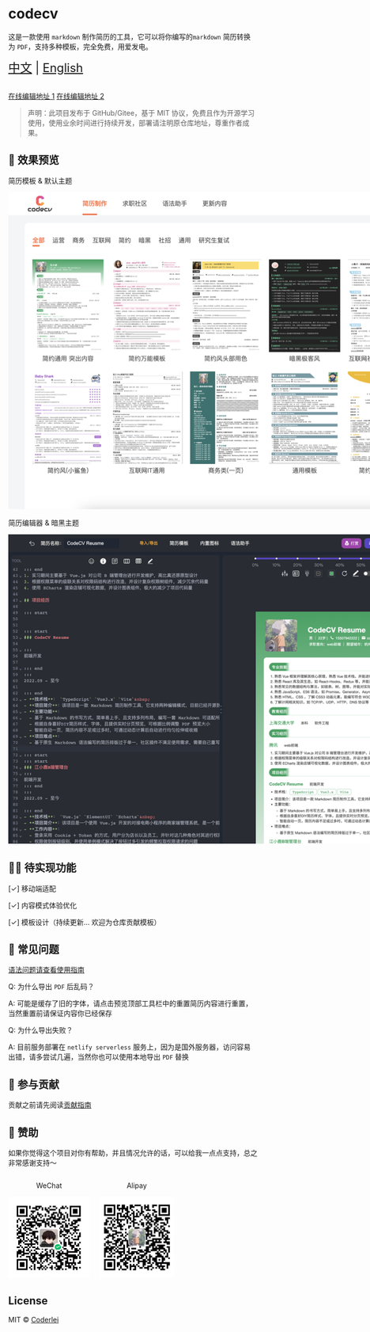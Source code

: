 # codecv

这是一款使用 `markdown` 制作简历的工具，它可以将你编写的`markdown` 简历转换为 `PDF`，支持多种模板，完全免费，用爱发电。

<div style="font-size: 1.5rem;">
  <a href="./README.md">中文</a> |
  <a href="./README.en.md">English</a>
</div>
</br>

[在线编辑地址 1](http://codeleilei.gitee.io/markdown2pdf/) [在线编辑地址 2](https://acmenlei.github.io/codecv/dist/)

> 声明：此项目发布于 GitHub/Gitee，基于 MIT 协议，免费且作为开源学习使用，使用业余时间进行持续开发，部署请注明原仓库地址，尊重作者成果。

## 🤩 效果预览

<p>简历模板 & 默认主题<p>
<img style="max-width: 1000px" src="./docs/templates.webp" alt="模板" />
<p>简历编辑器 & 暗黑主题<p>
<img style="max-width: 1000px" src="./docs/editor.webp" alt="编辑页" />

## ✊🏻 待实现功能

[✓] 移动端适配

[✓] 内容模式体验优化

[✓] 模板设计（持续更新... 欢迎为仓库贡献模板）

## 🤔 常见问题

[语法问题请查看使用指南](https://codeleilei.gitee.io/markdown2pdf/#/syntax/helper)

Q: 为什么导出 `PDF` 后乱码？

A: 可能是缓存了旧的字体，请点击预览顶部工具栏中的重置简历内容进行重置，当然重置前请保证内容你已经保存

Q: 为什么导出失败？

A: 目前服务部署在 `netlify serverless` 服务上，因为是国外服务器，访问容易出错，请多尝试几遍，当然你也可以使用本地导出 `PDF` 替换

## 👋 参与贡献

贡献之前请先阅读[贡献指南](./CONTRIBUTING.md)

## 🙏 赞助

如果你觉得这个项目对你有帮助，并且情况允许的话，可以给我一点点支持，总之非常感谢支持～

<div style="display: flex; gap: 20px;">
	<div style="text-align: center">
		<p>WeChat</p>
		<img style="width: 165px" src="./docs/wechat.jpg" alt="微信" />
	</div>
	<div style="text-align: center">
		<p>Alipay</p>
		<img style="width: 150px" src="./docs/alipay.jpg" alt="支付宝" />
	</div>
</div>

## License

MIT © [Coderlei](./license)
